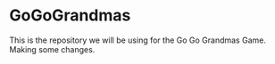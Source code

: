 # GoGoGrandmas
This is the repository we will be using for the Go Go Grandmas Game.
Making some changes.
